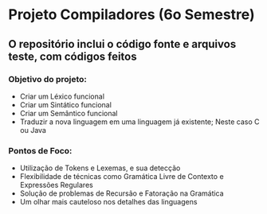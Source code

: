 # Projeto Compiladores (6o Semestre)

## O repositório inclui o código fonte e arquivos teste, com códigos feitos

### Objetivo do projeto:   
- Criar um Léxico funcional   
- Criar um Sintático funcional   
- Criar um Semântico funcional   
- Traduzir a nova linguagem em uma linguagem já existente; Neste caso C ou Java   

### Pontos de Foco:    
- Utilização de Tokens e Lexemas, e sua detecção   
- Flexibilidade de técnicas como Gramática Livre de Contexto e Expressões Regulares   
- Solução de problemas de Recursão e Fatoração na Gramática   
- Um olhar mais cauteloso nos detalhes das linguagens 
